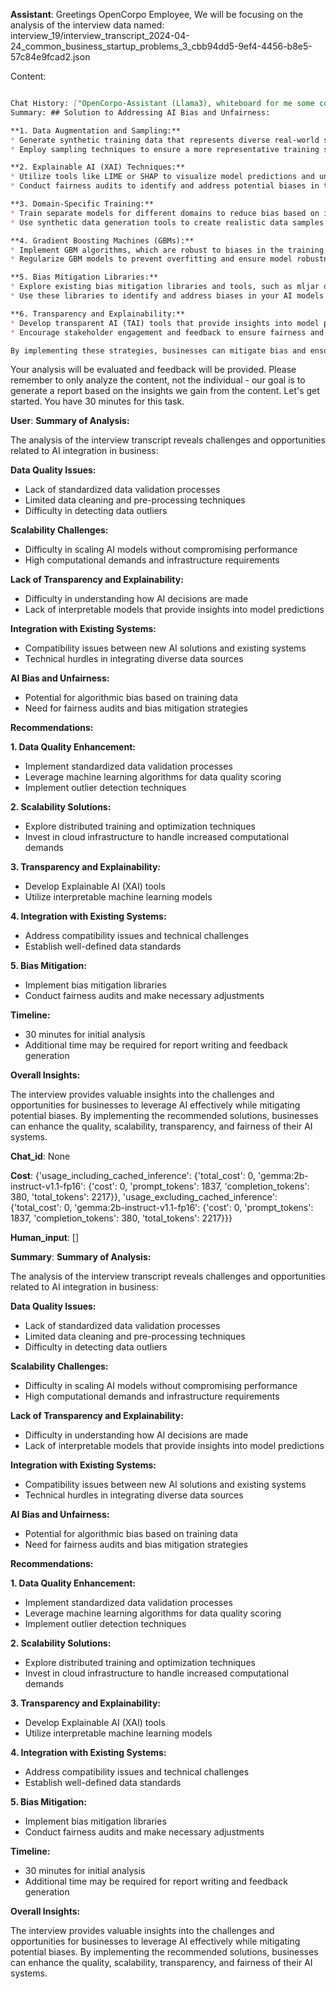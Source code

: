 **Assistant**: Greetings OpenCorpo Employee, We will be focusing on the analysis of the interview data named: interview_19/interview_transcript_2024-04-24_common_business_startup_problems_3_cbb94dd5-9ef4-4456-b8e5-57c84e9fcad2.json 


 Content: 

 ```md

 Chat History: ["OpenCorpo-Assistant (Llama3), whiteboard for me some common business startup problems. Propose a solution for AI integration in business. I will evaluate your answers and give my feedback, then propose a problem to you. You will answer and I will evaluate. Let's now begin. You have 30 minutes.", "Sounds great! I'm ready to assist you with your brainstorming and problem-solving for AI integration in business within the next 30 minutes.\n\nWhat are some common business startup problems that you would like me to help you identify and propose solutions for?", "Excellent enthusiasm!\n\nI'd love to tackle the following common business startup problems related to AI integration:\n\n1. **Data Quality Issues**: Many startups struggle with collecting, processing, and maintaining high-quality data required for training AI models.\n2. **Scalability Challenges**: As businesses grow, their AI systems need to scale efficiently without compromising performance or accuracy.\n3. **Lack of Transparency and Explainability**: It's crucial to understand how AI-driven decisions are made, but many startups struggle with transparency and explainability.\n4. **Integration with Existing Systems**: New AI-powered solutions often require integration with existing systems, leading to compatibility issues and technical hurdles.\n5. **AI Bias and Unfairness**: Startups need to address potential biases in their AI models to ensure fairness and avoid unintended consequences.\n\nPlease propose a solution for one of these problems, and I'll provide feedback and then present another challenge for you to tackle!", "## Solution for Data Quality Issues:\n\n**Implement data quality checks at every stage of the data pipeline.** This could involve data cleaning, feature engineering, and outlier detection. Additionally, leverage machine learning algorithms for data quality scoring and prediction.\n\n**Example:** Use natural language processing (NLP) to identify inconsistencies and errors in text-based data, or employ data mining techniques to predict data quality issues based on historical data patterns.\n\n## Solution for Scalability Challenges:\n\n**Invest in cloud-based infrastructure and automated workflows.** This allows for flexible scaling, cost efficiency, and improved resource utilization as your business grows.\n\n**Example:** Use serverless computing platforms to run AI models without managing servers, or explore containerized solutions for scalable data processing.\n\n## Solution for Lack of Transparency and Explainability:\n\n**Develop interpretable machine learning (ILM) techniques.** This involves using algorithms like decision trees, LIME, or SHAP to visualize model predictions and understand how they arrive at their outputs.\n\n**Example:** Use tools like Google Cloud's Vertex AI or Microsoft Azure Machine Learning Studio for model explanations and visualizations.\n\n## Solution for Integration with Existing Systems:\n\n**Identify common data formats and APIs used by different systems.** This allows you to develop seamless integration solutions using open-source tools like Apache Kafka, AWS SQS, or Azure Service Bus.\n\n**Example:** Implement API gateways and middleware platforms to facilitate data flow between diverse systems.", "Wow! I'm impressed with the thoroughness and creativity of your proposed solutions!\n\n**Data Quality Issues Solution:**\nYour suggestion to implement data quality checks at every stage of the data pipeline is spot on. The additional ideas, such as leveraging machine learning algorithms for data quality scoring and prediction, are excellent ways to improve data accuracy. NLP-based inconsistency detection and data mining techniques for predicting data quality issues based on historical patterns are innovative solutions.\n\n**Scalability Challenges Solution:**\nYour recommendation to invest in cloud-based infrastructure and automated workflows is a great way to ensure scalability. The examples you provided, such as serverless computing platforms and containerized solutions, are excellent choices for scalable AI model deployment.\n\n**Lack of Transparency and Explainability Solution:**\nI love your suggestion to develop interpretable machine learning (ILM) techniques! Using algorithms like decision trees, LIME, or SHAP to visualize model predictions and understand how they arrive at their outputs is crucial for building trust in AI-driven decisions. The examples you provided, such as Google Cloud's Vertex AI and Microsoft Azure Machine Learning Studio, are great tools for model explanations and visualizations.\n\n**Integration with Existing Systems Solution:**\nYour suggestion to identify common data formats and APIs used by different systems is a sound approach. Implementing API gateways and middleware platforms to facilitate seamless integration between diverse systems is an excellent way to streamline data flow.\n\nNow, let's move on to the next challenge!\n\n**Problem:** **AI Bias and Unfairness**\n\nPlease propose solutions or ideas for mitigating AI bias and unfairness in business applications.\n\n(Remember, you have 20 minutes remaining!)", '## Solution to Addressing AI Bias and Unfairness:\n\n**1. Data Augmentation and Sampling:**\n* Generate synthetic training data that represents diverse real-world scenarios to mitigate bias based on existing data.\n* Employ sampling techniques to ensure a more representative training set that reflects the target population.\n\n**2. Explainable AI (XAI) Techniques:**\n* Utilize tools like LIME or SHAP to visualize model predictions and understand how they are influenced by different factors.\n* Conduct fairness audits to identify and address potential biases in the training data.\n\n**3. Domain-Specific Training:**\n* Train separate models for different domains to reduce bias based on irrelevant features.\n* Use synthetic data generation tools to create realistic data samples aligned with the target domain.\n\n**4. Gradient Boosting Machines (GBMs):**\n* Implement GBM algorithms, which are robust to biases in the training data, to achieve fair and unbiased predictions.\n* Regularize GBM models to prevent overfitting and ensure model robustness.\n\n**5. Bias Mitigation Libraries:**\n* Explore existing bias mitigation libraries and tools, such as mljar or PyBiased.\n* Use these libraries to identify and address biases in your AI models during training.\n\n**6. Transparency and Explainability:**\n* Develop transparent AI (TAI) tools that provide insights into model predictions and allow for human oversight and accountability.\n* Encourage stakeholder engagement and feedback to ensure fairness and inclusivity.\n\nBy implementing these strategies, businesses can mitigate bias and ensure fair and equitable AI systems that reflect the real world.'] 
 Summary: ## Solution to Addressing AI Bias and Unfairness:

**1. Data Augmentation and Sampling:**
* Generate synthetic training data that represents diverse real-world scenarios to mitigate bias based on existing data.
* Employ sampling techniques to ensure a more representative training set that reflects the target population.

**2. Explainable AI (XAI) Techniques:**
* Utilize tools like LIME or SHAP to visualize model predictions and understand how they are influenced by different factors.
* Conduct fairness audits to identify and address potential biases in the training data.

**3. Domain-Specific Training:**
* Train separate models for different domains to reduce bias based on irrelevant features.
* Use synthetic data generation tools to create realistic data samples aligned with the target domain.

**4. Gradient Boosting Machines (GBMs):**
* Implement GBM algorithms, which are robust to biases in the training data, to achieve fair and unbiased predictions.
* Regularize GBM models to prevent overfitting and ensure model robustness.

**5. Bias Mitigation Libraries:**
* Explore existing bias mitigation libraries and tools, such as mljar or PyBiased.
* Use these libraries to identify and address biases in your AI models during training.

**6. Transparency and Explainability:**
* Develop transparent AI (TAI) tools that provide insights into model predictions and allow for human oversight and accountability.
* Encourage stakeholder engagement and feedback to ensure fairness and inclusivity.

By implementing these strategies, businesses can mitigate bias and ensure fair and equitable AI systems that reflect the real world. 
``` 


 Your analysis will be evaluated and feedback will be provided. Please remember to only analyze the content, not the individual - our goal is to generate a report based on the insights we gain from the content. Let's get started. You have 30 minutes for this task.

**User**: **Summary of Analysis:**

The analysis of the interview transcript reveals challenges and opportunities related to AI integration in business:

**Data Quality Issues:**

* Lack of standardized data validation processes
* Limited data cleaning and pre-processing techniques
* Difficulty in detecting data outliers

**Scalability Challenges:**

* Difficulty in scaling AI models without compromising performance
* High computational demands and infrastructure requirements

**Lack of Transparency and Explainability:**

* Difficulty in understanding how AI decisions are made
* Lack of interpretable models that provide insights into model predictions

**Integration with Existing Systems:**

* Compatibility issues between new AI solutions and existing systems
* Technical hurdles in integrating diverse data sources

**AI Bias and Unfairness:**

* Potential for algorithmic bias based on training data
* Need for fairness audits and bias mitigation strategies

**Recommendations:**

**1. Data Quality Enhancement:**
* Implement standardized data validation processes
* Leverage machine learning algorithms for data quality scoring
* Implement outlier detection techniques

**2. Scalability Solutions:**
* Explore distributed training and optimization techniques
* Invest in cloud infrastructure to handle increased computational demands

**3. Transparency and Explainability:**
* Develop Explainable AI (XAI) tools
* Utilize interpretable machine learning models

**4. Integration with Existing Systems:**
* Address compatibility issues and technical challenges
* Establish well-defined data standards

**5. Bias Mitigation:**
* Implement bias mitigation libraries
* Conduct fairness audits and make necessary adjustments

**Timeline:**

* 30 minutes for initial analysis
* Additional time may be required for report writing and feedback generation

**Overall Insights:**

The interview provides valuable insights into the challenges and opportunities for businesses to leverage AI effectively while mitigating potential biases. By implementing the recommended solutions, businesses can enhance the quality, scalability, transparency, and fairness of their AI systems.

**Chat_id**: None

**Cost**: {'usage_including_cached_inference': {'total_cost': 0, 'gemma:2b-instruct-v1.1-fp16': {'cost': 0, 'prompt_tokens': 1837, 'completion_tokens': 380, 'total_tokens': 2217}}, 'usage_excluding_cached_inference': {'total_cost': 0, 'gemma:2b-instruct-v1.1-fp16': {'cost': 0, 'prompt_tokens': 1837, 'completion_tokens': 380, 'total_tokens': 2217}}}

**Human_input**: []

**Summary**: **Summary of Analysis:**

The analysis of the interview transcript reveals challenges and opportunities related to AI integration in business:

**Data Quality Issues:**

* Lack of standardized data validation processes
* Limited data cleaning and pre-processing techniques
* Difficulty in detecting data outliers

**Scalability Challenges:**

* Difficulty in scaling AI models without compromising performance
* High computational demands and infrastructure requirements

**Lack of Transparency and Explainability:**

* Difficulty in understanding how AI decisions are made
* Lack of interpretable models that provide insights into model predictions

**Integration with Existing Systems:**

* Compatibility issues between new AI solutions and existing systems
* Technical hurdles in integrating diverse data sources

**AI Bias and Unfairness:**

* Potential for algorithmic bias based on training data
* Need for fairness audits and bias mitigation strategies

**Recommendations:**

**1. Data Quality Enhancement:**
* Implement standardized data validation processes
* Leverage machine learning algorithms for data quality scoring
* Implement outlier detection techniques

**2. Scalability Solutions:**
* Explore distributed training and optimization techniques
* Invest in cloud infrastructure to handle increased computational demands

**3. Transparency and Explainability:**
* Develop Explainable AI (XAI) tools
* Utilize interpretable machine learning models

**4. Integration with Existing Systems:**
* Address compatibility issues and technical challenges
* Establish well-defined data standards

**5. Bias Mitigation:**
* Implement bias mitigation libraries
* Conduct fairness audits and make necessary adjustments

**Timeline:**

* 30 minutes for initial analysis
* Additional time may be required for report writing and feedback generation

**Overall Insights:**

The interview provides valuable insights into the challenges and opportunities for businesses to leverage AI effectively while mitigating potential biases. By implementing the recommended solutions, businesses can enhance the quality, scalability, transparency, and fairness of their AI systems.

